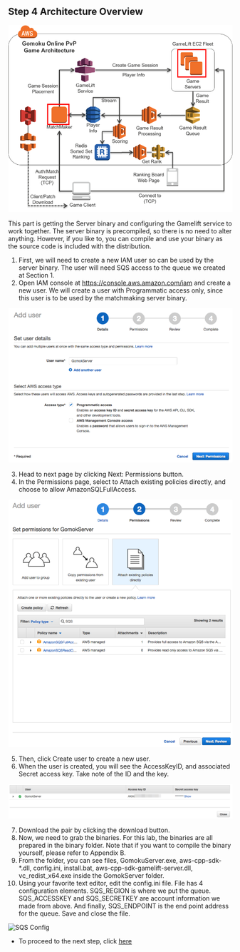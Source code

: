 ## Step 4 Architecture Overview
![Step 4 Architecture Overview](./gomoku_arch_step_4.png)

This part is getting the Server binary and configuring the Gamelift service to work together. The server binary is precompiled, so there is no need to alter anything. However, if you like to, you can compile and use your binary as the source code is included with the distribution.

1.	First, we will need to create a new IAM user so can be used by the server binary. The user will need SQS access to the queue we created at Section 1.
2.	Open IAM console at https://console.aws.amazon.com/iam and create a new user. We will create a user with Programmatic access only, since this user is to be used by the matchmaking server binary.
 
![IAM Add User](./iam-add-user.png)

3.	Head to next page by clicking Next: Permissions button.
4.	In the Permissions page, select to Attach existing policies directly, and choose to allow AmazonSQLFullAccess.

![IAM User Permissions](./iam-user-permissions.png)
 
5.	Then, click Create user to create a new user.
6.	When the user is created, you will see the AccessKeyID, and associated Secret access key. Take note of the ID and the key. 

![IAM User Creds](./iam-user-creds.png)
 
7.	Download the pair by clicking the download button.
8.	Now, we need to grab the binaries. For this lab, the binaries are all prepared in the binary folder. Note that if you want to compile the binary yourself, please refer to Appendix B.
9.	From the folder, you can see files, GomokuServer.exe, aws-cpp-sdk-*.dll, config.ini, install.bat, aws-cpp-sdk-gamelift-server.dll, vc_redist_x64.exe inside the GomokServer folder.
10.	Using your favorite text editor, edit the config.ini file. File has 4 configuration elements. SQS_REGION is where we put the queue. SQS_ACCESSKEY and SQS_SECRETKEY are account information we made from above. And finally, SQS_ENDPOINT is the end point address for the queue. Save and close the file.

![SQS Config](./config-ini.png)





- To proceed to the next step, click [here](../deployment-step-5/deployment-step-5.md)
